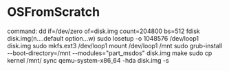 # OSFromScratch

command:
dd if=/dev/zero of=disk.img count=204800 bs=512
fdisk disk.img(n....default option...w)
sudo losetup -o 1048576 /dev/loop1 disk.img
sudo mkfs.ext3 /dev/loop1
mount /dev/loop1 /mnt
sudo grub-install --boot-directory=/mnt --modules="part_msdos" disk.img
make
sudo cp kernel /mnt/
sync
qemu-system-x86_64 -hda disk.img -s
